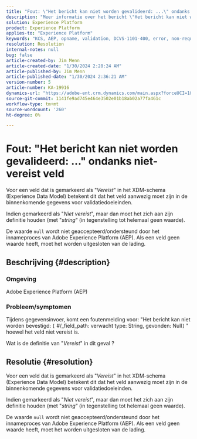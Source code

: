 ```yaml
---
title: "Fout: \"Het bericht kan niet worden gevalideerd: ...\" ondanks niet-vereist veld"
description: "Meer informatie over het bericht \"Het bericht kan niet worden gevalideerd: ...\" ondanks een niet-vereiste veldfout in Adobe Experience Platform."
solution: Experience Platform
product: Experience Platform
applies-to: "Experience Platform"
keywords: "KCS, AEP, opname, validation, DCVS-1101-400, error, non-required field, message can't be validate, FAQ, Adobe Experience Platform"
resolution: Resolution
internal-notes: null
bug: false
article-created-by: Jim Menn
article-created-date: "1/30/2024 2:28:24 AM"
article-published-by: Jim Menn
article-published-date: "1/30/2024 2:36:21 AM"
version-number: 5
article-number: KA-19916
dynamics-url: "https://adobe-ent.crm.dynamics.com/main.aspx?forceUCI=1&pagetype=entityrecord&etn=knowledgearticle&id=c08bfe39-17bf-ee11-9079-6045bd006268"
source-git-commit: 1141fe9ad745e464e3502e01b18ab02a77fa461c
workflow-type: tm+mt
source-wordcount: '260'
ht-degree: 0%

---
```


# Fout: &quot;Het bericht kan niet worden gevalideerd: ...&quot; ondanks niet-vereist veld


Voor een veld dat is gemarkeerd als &quot;*Vereist*&quot; in het XDM-schema (Experience Data Model) betekent dit dat het veld aanwezig moet zijn in de binnenkomende gegevens voor validatiedoeleinden.

Indien gemarkeerd als &quot;*Niet vereist*&quot;, maar dan moet het zich aan zijn definitie houden (met &quot;*string*&quot;<b> </b>(in tegenstelling tot helemaal geen waarde).

De waarde `null` wordt niet geaccepteerd/ondersteund door het innameproces van Adobe Experience Platform (AEP). Als een veld geen waarde heeft, moet het worden uitgesloten van de lading.

## Beschrijving {#description}


### <b>Omgeving</b>

Adobe Experience Platform (AEP)



### <b>Probleem/symptomen</b>

Tijdens gegevensinvoer, komt een foutenmelding voor: &quot;Het bericht kan niet worden bevestigd: `[` #/_field_path: verwacht type: String, gevonden: Null`]` &quot; hoewel het veld niet vereist is.

Wat is de definitie van &quot;*Vereist*&quot; in dit geval ?


## Resolutie {#resolution}


Voor een veld dat is gemarkeerd als &quot;*Vereist*&quot; in het XDM-schema (Experience Data Model) betekent dit dat het veld aanwezig moet zijn in de binnenkomende gegevens voor validatiedoeleinden.

Indien gemarkeerd als &quot;*Niet vereist*&quot;, maar dan moet het zich aan zijn definitie houden (met &quot;*string*&quot;<b> </b>(in tegenstelling tot helemaal geen waarde).

De waarde `null` wordt niet geaccepteerd/ondersteund door het innameproces van Adobe Experience Platform (AEP). Als een veld geen waarde heeft, moet het worden uitgesloten van de lading.
